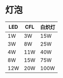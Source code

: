 # 灯泡
| LED | CFL | 白炽灯  |
|-----|-----|--------|
| 1W  | 3W  | 15W    |
| 3W  | 8W  | 25W    |
| 4W  | 11W | 40W    |
| 8W  | 15W | 75W    |
| 12W | 20W | 100W   |
